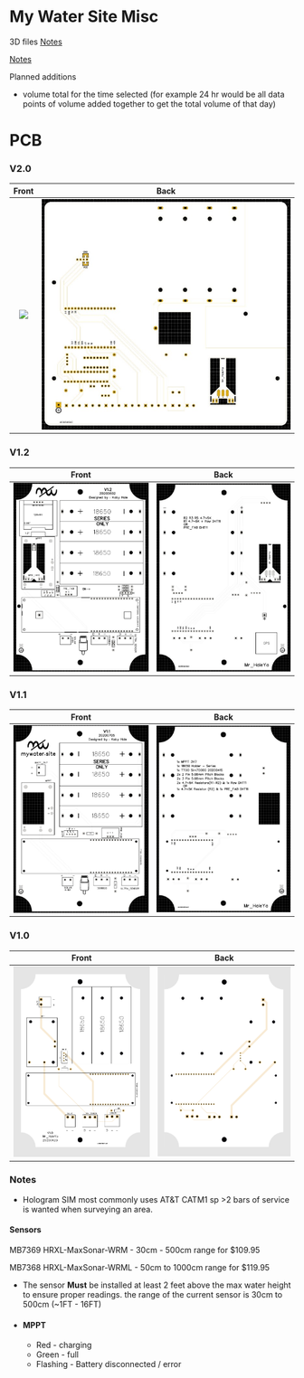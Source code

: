 # My Water Site Misc

3D files [Notes](3D_models/README.md)

[Notes](#Notes)

Planned additions
- volume total for the time selected (for example 24 hr would be all data points of volume added together to get the total volume of that day)

# PCB

### V2.0

Front             |  Back
:-------------------------:|:-------------------------:
![](PCB/V12.0/front.png)  |  ![](PCB/V2.0/back.png)

### V1.2

Front             |  Back
:-------------------------:|:-------------------------:
![](PCB/V1.2/front.png)  |  ![](PCB/V1.2/back.png)

### V1.1

Front             |  Back
:-------------------------:|:-------------------------:
![](PCB/V1.1/front.png)  |  ![](PCB/V1.1/back.png)

### V1.0

Front             |  Back
:-------------------------:|:-------------------------:
![](PCB/V1.0/front.png)  |  ![](PCB/V1.0/back.png)


### Notes

- Hologram SIM most commonly uses AT&T CATM1 sp >2 bars of service is wanted when surveying an area.

#### Sensors

MB7369 HRXL-MaxSonar-WRM - 30cm - 500cm range for $109.95

MB7368 HRXL-MaxSonar-WRML - 50cm to 1000cm range for $119.95


- The sensor __Must__ be installed at least 2 feet above the max water height to ensure proper readings. the range of the current sensor is 30cm to 500cm (~1FT - 16FT)

- #### MPPT
  - Red - charging
  - Green - full
  - Flashing - Battery disconnected / error
